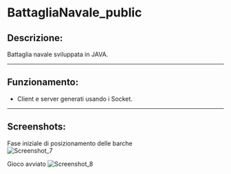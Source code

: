 # BattagliaNavale_public

## Descrizione:
 Battaglia navale sviluppata in JAVA.

---

## Funzionamento:
 - Client e server generati usando i Socket.

---
## Screenshots:
Fase iniziale di posizionamento delle barche  
![Screenshot_7](https://user-images.githubusercontent.com/35498952/118183216-23673000-b43a-11eb-8f18-203fd8048897.png)

Gioco avviato
![Screenshot_8](https://user-images.githubusercontent.com/35498952/118183242-2a8e3e00-b43a-11eb-83f0-f8eb8ad09732.png)
